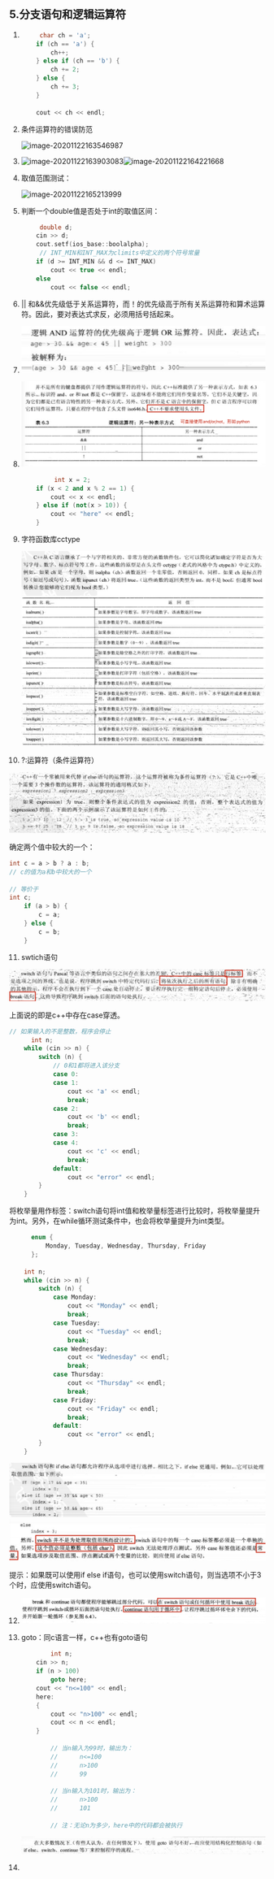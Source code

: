 ## 5.分支语句和逻辑运算符

1. ```cpp
   		char ch = 'a';
       if (ch == 'a') {
           ch++;
       } else if (ch == 'b') {
           ch += 2;
       } else {
           ch += 3;
       }
      
       cout << ch << endl;
   ```

2. 条件运算符的错误防范

   ![image-20201122163546987](assets/image-20201122163546987.png)

3. ![image-20201122163903083](assets/image-20201122163903083.png)![image-20201122164221668](assets/image-20201122164221668.png)

4. 取值范围测试：

   ![image-20201122165213999](assets/image-20201122165213999.png)

5. 判断一个double值是否处于int的取值区间：

   ```cpp
   		double d;
       cin >> d;
       cout.setf(ios_base::boolalpha);
   		// INT_MIN和INT_MAX为climits中定义的两个符号常量
       if (d >= INT_MIN && d <= INT_MAX)
           cout << true << endl;
       else
           cout << false << endl;
   ```

6. || 和&&优先级低于关系运算符，而！的优先级高于所有关系运算符和算术运算符。因此，要对表达式求反，必须用括号括起来。

7. ![image-20201122170401285](assets/image-20201122170401285.png)

8. ![image-20201122174833441](assets/image-20201122174833441.png)

   ```cpp
    		int x = 2;
       if (x < 2 and x % 2 == 1) {
           cout << x << endl;
       } else if (not(x > 10)) {
           cout << "here" << endl;
       }
   ```

9. 字符函数库cctype

   ![image-20201122180111075](assets/image-20201122180111075.png)![image-20201122180218764](assets/image-20201122180218764.png)

10. ?:运算符（条件运算符）

  ![image-20201122180636142](assets/image-20201122180636142.png)
  
  确定两个值中较大的一个：
  
  ```cpp
  int c = a > b ? a : b;
  // c的值为a和b中较大的一个
  
  // 等价于
  int c;
      if (a > b) {
          c = a;
      } else {
          c = b;
      }
  ```
  
11. swtich语句
  
  ![image-20201122181635760](assets/image-20201122181635760.png)
  
  上面说的即是c++中存在case穿透。
  
  ```cpp
  // 如果输入的不是整数，程序会停止		
  		int n;
      while (cin >> n) {
          switch (n) {
              // 0和1都将进入该分支
              case 0:
              case 1:
                  cout << 'a' << endl;
                  break;
              case 2:
                  cout << 'b' << endl;
                  break;
              case 3:
              case 4:
                  cout << 'c' << endl;
                  break;
              default:
                  cout << "error" << endl;
          }
      }
  ```
  
  将枚举量用作标签：switch语句将int值和枚举量标签进行比较时，将枚举量提升为int。另外，在while循环测试条件中，也会将枚举量提升为int类型。
  
  ```cpp
  		enum {
      		Monday, Tuesday, Wednesday, Thursday, Friday
  		};
  
      int n;
      while (cin >> n) {
          switch (n) {
              case Monday:
                  cout << "Monday" << endl;
                  break;
              case Tuesday:
                  cout << "Tuesday" << endl;
                  break;
              case Wednesday:
                  cout << "Wednesday" << endl;
                  break;
              case Thursday:
                  cout << "Thursday" << endl;
                  break;
              case Friday:
                  cout << "Friday" << endl;
                  break;
              default:
                  cout << "error" << endl;
          }
      }
  ```
  
  ![image-20201122182900506](assets/image-20201122182900506.png)![image-20201122183003183](assets/image-20201122183003183.png)
  
  提示：如果既可以使用if else if语句，也可以使用switch语句，则当选项不小于3个时，应使用switch语句。
  
12. ![image-20201122183224245](assets/image-20201122183224245.png)
  
13. goto：同c语言一样，c++也有goto语句

    ```cpp
    		int n;
        cin >> n;
        if (n > 100)
            goto here;
        cout << "n<=100" << endl;
        here:
        {
            cout << "n>100" << endl;
            cout << n << endl;
        }
    
    		// 当n输入为99时，输出为：
    		// 		n<=100
    		//		n>100
    		//		99
    
    		// 当n输入为101时，输出为：
    		//		n>100
    		//		101
    
    		// 注：无论n为多少，here中的代码都会被执行
    ```
    ![image-20201122183929603](assets/image-20201122183929603.png)

14. 
  

  